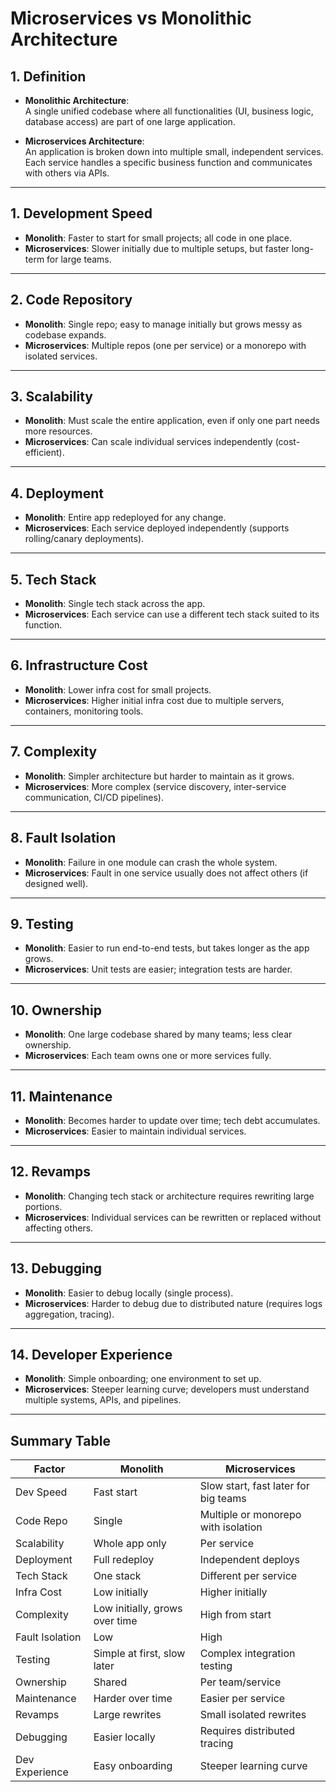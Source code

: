 # Microservices vs Monolithic Architecture

## 1. Definition

- **Monolithic Architecture**:  
  A single unified codebase where all functionalities (UI, business logic, database access) are part of one large application.

- **Microservices Architecture**:  
  An application is broken down into multiple small, independent services.  
  Each service handles a specific business function and communicates with others via APIs.

---

## 1. Development Speed

- **Monolith**: Faster to start for small projects; all code in one place.
- **Microservices**: Slower initially due to multiple setups, but faster long-term for large teams.

---

## 2. Code Repository

- **Monolith**: Single repo; easy to manage initially but grows messy as codebase expands.
- **Microservices**: Multiple repos (one per service) or a monorepo with isolated services.

---

## 3. Scalability

- **Monolith**: Must scale the entire application, even if only one part needs more resources.
- **Microservices**: Can scale individual services independently (cost-efficient).

---

## 4. Deployment

- **Monolith**: Entire app redeployed for any change.
- **Microservices**: Each service deployed independently (supports rolling/canary deployments).

---

## 5. Tech Stack

- **Monolith**: Single tech stack across the app.
- **Microservices**: Each service can use a different tech stack suited to its function.

---

## 6. Infrastructure Cost

- **Monolith**: Lower infra cost for small projects.
- **Microservices**: Higher initial infra cost due to multiple servers, containers, monitoring tools.

---

## 7. Complexity

- **Monolith**: Simpler architecture but harder to maintain as it grows.
- **Microservices**: More complex (service discovery, inter-service communication, CI/CD pipelines).

---

## 8. Fault Isolation

- **Monolith**: Failure in one module can crash the whole system.
- **Microservices**: Fault in one service usually does not affect others (if designed well).

---

## 9. Testing

- **Monolith**: Easier to run end-to-end tests, but takes longer as the app grows.
- **Microservices**: Unit tests are easier; integration tests are harder.

---

## 10. Ownership

- **Monolith**: One large codebase shared by many teams; less clear ownership.
- **Microservices**: Each team owns one or more services fully.

---

## 11. Maintenance

- **Monolith**: Becomes harder to update over time; tech debt accumulates.
- **Microservices**: Easier to maintain individual services.

---

## 12. Revamps

- **Monolith**: Changing tech stack or architecture requires rewriting large portions.
- **Microservices**: Individual services can be rewritten or replaced without affecting others.

---

## 13. Debugging

- **Monolith**: Easier to debug locally (single process).
- **Microservices**: Harder to debug due to distributed nature (requires logs aggregation, tracing).

---

## 14. Developer Experience

- **Monolith**: Simple onboarding; one environment to set up.
- **Microservices**: Steeper learning curve; developers must understand multiple systems, APIs, and pipelines.

---

## Summary Table

| Factor          | Monolith                       | Microservices                        |
| --------------- | ------------------------------ | ------------------------------------ |
| Dev Speed       | Fast start                     | Slow start, fast later for big teams |
| Code Repo       | Single                         | Multiple or monorepo with isolation  |
| Scalability     | Whole app only                 | Per service                          |
| Deployment      | Full redeploy                  | Independent deploys                  |
| Tech Stack      | One stack                      | Different per service                |
| Infra Cost      | Low initially                  | Higher initially                     |
| Complexity      | Low initially, grows over time | High from start                      |
| Fault Isolation | Low                            | High                                 |
| Testing         | Simple at first, slow later    | Complex integration testing          |
| Ownership       | Shared                         | Per team/service                     |
| Maintenance     | Harder over time               | Easier per service                   |
| Revamps         | Large rewrites                 | Small isolated rewrites              |
| Debugging       | Easier locally                 | Requires distributed tracing         |
| Dev Experience  | Easy onboarding                | Steeper learning curve               |
